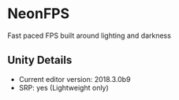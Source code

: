 # NeonFPS
Fast paced FPS built around lighting and darkness

## Unity Details
- Current editor version: 2018.3.0b9
- SRP: yes (Lightweight only)
